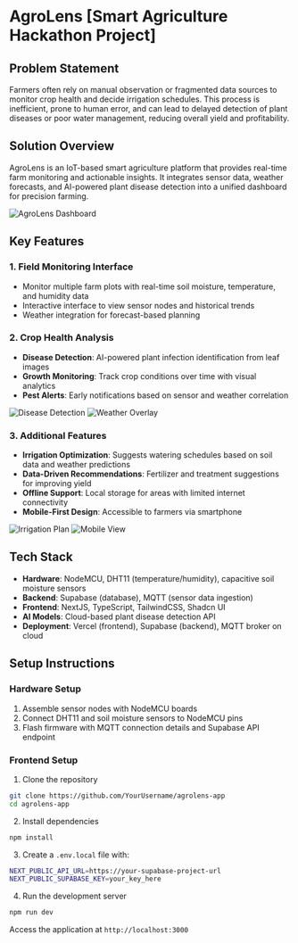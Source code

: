 # AgroLens [Smart Agriculture Hackathon Project]

## Problem Statement

Farmers often rely on manual observation or fragmented data sources to monitor crop health and decide irrigation schedules. This process is inefficient, prone to human error, and can lead to delayed detection of plant diseases or poor water management, reducing overall yield and profitability.

## Solution Overview

AgroLens is an IoT-based smart agriculture platform that provides real-time farm monitoring and actionable insights. It integrates sensor data, weather forecasts, and AI-powered plant disease detection into a unified dashboard for precision farming.

![AgroLens Dashboard](public/images/light/agrolens-dashboard.png)

## Key Features

### 1. Field Monitoring Interface
- Monitor multiple farm plots with real-time soil moisture, temperature, and humidity data
- Interactive interface to view sensor nodes and historical trends
- Weather integration for forecast-based planning

### 2. Crop Health Analysis
- **Disease Detection**: AI-powered plant infection identification from leaf images
- **Growth Monitoring**: Track crop conditions over time with visual analytics
- **Pest Alerts**: Early notifications based on sensor and weather correlation

![Disease Detection](public/images/light/agrolens-disease.png)
![Weather Overlay](public/images/light/agrolens-weather.png)

### 3. Additional Features
- **Irrigation Optimization**: Suggests watering schedules based on soil data and weather predictions
- **Data-Driven Recommendations**: Fertilizer and treatment suggestions for improving yield
- **Offline Support**: Local storage for areas with limited internet connectivity
- **Mobile-First Design**: Accessible to farmers via smartphone

![Irrigation Plan](public/images/light/agrolens-irrigation.png)
![Mobile View](public/images/light/agrolens-mobile.png)

## Tech Stack

- **Hardware**: NodeMCU, DHT11 (temperature/humidity), capacitive soil moisture sensors
- **Backend**: Supabase (database), MQTT (sensor data ingestion)
- **Frontend**: NextJS, TypeScript, TailwindCSS, Shadcn UI
- **AI Models**: Cloud-based plant disease detection API
- **Deployment**: Vercel (frontend), Supabase (backend), MQTT broker on cloud

## Setup Instructions

### Hardware Setup
1. Assemble sensor nodes with NodeMCU boards  
2. Connect DHT11 and soil moisture sensors to NodeMCU pins  
3. Flash firmware with MQTT connection details and Supabase API endpoint  

### Frontend Setup
1. Clone the repository
```bash
git clone https://github.com/YourUsername/agrolens-app
cd agrolens-app
```
2. Install dependencies
```bash
npm install
```
3. Create a `.env.local` file with:
```bash
NEXT_PUBLIC_API_URL=https://your-supabase-project-url
NEXT_PUBLIC_SUPABASE_KEY=your_key_here
```
4. Run the development server
```bash
npm run dev
```
Access the application at `http://localhost:3000`
